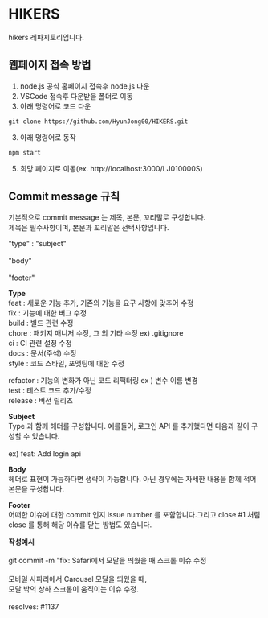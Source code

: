 
# HIKERS

hikers 레파지토리입니다.

## 웹페이지 접속 방법 
1. node.js 공식 홈페이지 접속후 node.js 다운
1. VSCode 접속후 다운받을 폴더로 이동
2. 아래 명령어로 코드 다운
```
git clone https://github.com/HyunJong00/HIKERS.git
```
3. 아래 명령어로 동작
```
npm start
```
5. 희망 페이지로 이동(ex. http://localhost:3000/LJ010000S)

   
## Commit message 규칙

기본적으로 commit message 는 제목, 본문, 꼬리말로 구성합니다. <br>
제목은 필수사항이며, 본문과 꼬리말은 선택사항입니다.

"type" : "subject" <br><br>
"body" <br><br>
"footer"

**Type** <br>
feat : 새로운 기능 추가, 기존의 기능을 요구 사항에 맞추어 수정 <br>
fix : 기능에 대한 버그 수정 <br>
build : 빌드 관련 수정 <br>
chore : 패키지 매니저 수정, 그 외 기타 수정 ex) .gitignore <br>
ci : CI 관련 설정 수정 <br>
docs : 문서(주석) 수정 <br>
style : 코드 스타일, 포맷팅에 대한 수정 <br>

refactor : 기능의 변화가 아닌 코드 리팩터링 ex ) 변수 이름 변경 <br>
test : 테스트 코드 추가/수정 <br>
release : 버전 릴리즈

**Subject** <br>
Type 과 함께 헤더를 구성합니다. 예를들어, 로그인 API 를 추가했다면 다음과 같이 구성할 수 있습니다. <br><br>
ex) feat: Add login api

**Body** <br>
헤더로 표현이 가능하다면 생략이 가능합니다. 아닌 경우에는 자세한 내용을 함께 적어 본문을 구성합니다.

**Footer** <br>
어떠한 이슈에 대한 commit 인지 issue number 를 포함합니다.그리고 close #1 처럼 close 를 통해 해당 이슈를 닫는 방법도 있습니다.


**작성예시** <br><br>
git commit -m "fix: Safari에서 모달을 띄웠을 때 스크롤 이슈 수정 <br><br>
모바일 사파리에서 Carousel 모달을 띄웠을 때, <br>
모달 밖의 상하 스크롤이 움직이는 이슈 수정. <br><br>
resolves: #1137


